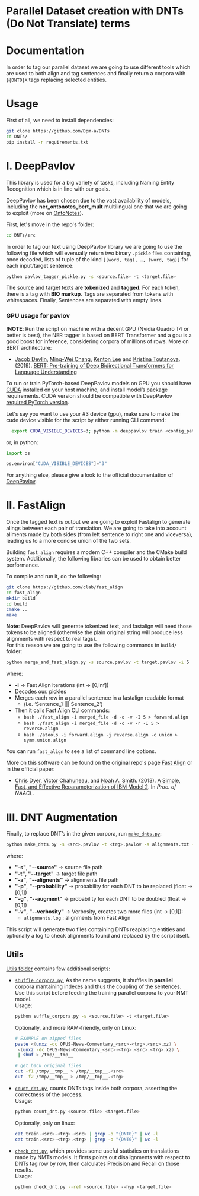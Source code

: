 #  Parallel Dataset creation with DNTs (Do Not Translate) terms



# Documentation
In order to tag our parallel dataset we are going to use different tools which are used to both align and tag sentences and finally return a corpora with `${DNT0}X` tags replacing selected entities.


# Usage
First of all, we need to install dependencies:
```bash
git clone https://github.com/Dpm-a/DNTs
cd DNTs/
pip install -r requirements.txt
```



# I. DeepPavlov
This library is used for a big variety of tasks, including Naming Entity Recognition which is in line with our goals.

DeepPavlov has been chosen due to the vast availability of models, including the **ner_ontonotes_bert_mult** multilingual one that we are going to exploit (more on [OntoNotes](https://paperswithcode.com/dataset/ontonotes-5-0)).

First, let's move in the repo's folder:
```bash
cd DNTs/src
```
In order to tag our text using DeepPavlov library we are going to use the following file which will evenually return two binary ```.pickle``` files containing, once decoded, lists of tuple of the kind ```[(word, tag), …, (word, tag)]``` for each input/target sentence:
```bash
python pavlov_tagger_pickle.py -s <source.file> -t <target.file>
```
The source and target texts are **tokenized** and **tagged**. For each token, there is a tag with **BIO markup**. Tags are separated from tokens with whitespaces.  Finally, Sentences are separated with empty lines.

### GPU usage for pavlov
**!NOTE**: Run the script on machine with a decent GPU (Nvidia Quadro T4 or better is best), the NER tagger is based on BERT Transformer and a gpu is a good boost for inference, considering corpora of millions of rows.
More on BERT architecture:
  * [Jacob Devlin](https://arxiv.org/search/cs?searchtype=author&query=Devlin%2C+J), [Ming-Wei Chang](https://dblp.uni-trier.de/pid/69/4618.html), [Kenton Lee](https://dblp.uni-trier.de/pid/121/7560.html) and [Kristina Toutanova](https://dblp.uni-trier.de/pid/25/1520.html?q=Kristina%20Toutanova). (2019). [BERT: Pre-training of Deep Bidirectional Transformers for Language Understanding](https://arxiv.org/abs/1810.04805)

To run or train PyTorch-based DeepPavlov models on GPU you should have [CUDA](https://developer.nvidia.com/cuda-toolkit) installed on your host machine, and install model’s package requirements. CUDA version should be compatible with DeepPavlov [required PyTorch version](https://github.com/Dpm-a/DNTs/blob/main/requirements.txt).

Let's say you want to use your #3 device (gpu), make sure to make the cude device visible for the script by either running CLI command:
```bash
  export CUDA_VISIBLE_DEVICES=3; python -m deeppavlov train <config_path>
```
or, in python:
```python
import os

os.environ["CUDA_VISIBLE_DEVICES"]="3"
```
For anything else, please give a look to the official documentation of [DeepPavlov](https://docs.deeppavlov.ai/en/master/).



# II. FastAlign

Once the tagged text is output we are going to exploit Fastalign to generate alings between each pair of translation. We are going to take into account aliments made by both sides (from left sentence to right one and viceversa), leading us to a more concise union of the two sets.

Building `fast_align` requires a modern C++ compiler and the CMake build system. Additionally, the following libraries can be used to obtain better performance.

To compile and run it, do the following:
```bash
git clone https://github.com/clab/fast_align
cd fast_align
mkdir build
cd build
cmake ..
make
```

**Note**: DeepPavlov will generate tokenized text, and fastalign will need those tokens to be aligned (otherwise the plain original string will produce less alignments with respect to real tags).<br> 
For this reason we are going to use the following commands in ```build/``` folder:
```bash
python merge_and_fast_align.py -s source.pavlov -t target.pavlov -i 5
```
where:
 - **-i** → Fast Align iterations (int → [0,inf])
 - Decodes our. pickles
 - Merges each row in a parallel sentence in a fastalign readable format
    - (i.e. ‘Sentence_1 ||| Sentence_2’)
 - Then it calls Fast Align CLI commands:
   - ```bash ./fast_align -i merged_file -d -o -v -I 5 > forward.align```
   - ```bash ./fast_align -i merged_file -d -o -v -r -I 5 > reverse.align```
   - ```bash ./atools -i forward.align -j reverse.align -c union > symm.union.align```

You can run `fast_align` to see a list of command line options.


More on this software can be found on the original repo's page [Fast Align](https://github.com/clab/fast_align) or in the official paper:
* [Chris Dyer](http://www.cs.cmu.edu/~cdyer), [Victor Chahuneau](http://victor.chahuneau.fr), and [Noah A. Smith](http://www.cs.cmu.edu/~nasmith). (2013). [A Simple, Fast, and Effective Reparameterization of IBM Model 2](http://www.ark.cs.cmu.edu/cdyer/fast_valign.pdf). In *Proc. of NAACL*.


# III. DNT Augmentation
Finally, to replace DNT’s in the given corpora, run [```make_dnts.py```](https://github.com/Dpm-a/DNTs/blob/main/make_dnts_algorithm3.py):

```bash 
python make_dnts.py -s <src>.pavlov -t <trg>.pavlov -a alignments.txt -g .5 -v 1
```

where:
- **"-s"**, **"--source"** → source file path
- **"-t"**, **"--target"** → target file path
- **"-a"**, **"--alignents"** → alignments file path
- **"-p"**, **"--probability"** → probability for each DNT to be replaced (float → [0,1])
- **"-g"**, **"--augment"** → probability for each DNT to be doubled (float → [0,1])
- **"-v"**, **"--verbosity"** → Verbosity, creates two more files (int → [0,1]):
    - ```alignments.log``` : alignments from Fast Align

This script will generate two files containing DNTs reaplacing entities and optionally a log to check alignments found and replaced by the script itself.

## Utils
[Utils folder](https://github.com/Dpm-a/DNTs/tree/main/utils) contains few additional scripts:
- [```shuffle_corpora.py```](https://github.com/Dpm-a/DNTs/blob/main/utils/shuffle_corpora.py), 
  As the name suggests, it shuffles **in parallel** corpora mantaining indexes and thus the coupling of the sentences.<br>
  Use this script before feeding the training parallel corpora to your NMT model.<br>
  Usage:
  ```bash
  python suffle_corpora.py -s <source.file> -t <target.file>
  ```

  Optionally, and more RAM-friendly, only on Linux:
  ```bash
  # EXAMPLE on zipped files 
  paste <(unxz -dc OPUS-News-Commentary_<src>-<trg>.<src>.xz) \
   <(unxz -dc OPUS-News-Commentary_<src>-<trg>.<src>.<trg>.xz) \
   | shuf > /tmp/__tmp__

  # get back original files
  cut -f1 /tmp/__tmp__ > /tmp/__tmp__.<src>
  cut -f2 /tmp/__tmp__ > /tmp/__tmp__.<trg>
  ```
- [```count_dnt.py```](https://github.com/Dpm-a/DNTs/blob/main/utils/count_dnt.py), counts DNTs tags inside both corpora, asserting the correctness of the process.<br>
  Usage:
   ```bash
   python count_dnt.py <source.file> <target.file>
   ```

  Optionally, only on linux:
  ```bash
  cat train.<src>-<trg>.<src> | grep -o "{DNT0}" | wc -l
  cat train.<src>-<trg>.<trg> | grep -o "{DNT0}" | wc -l
  ```
- [```check_dnt.py```](https://github.com/Dpm-a/DNTs/blob/main/utils/check_dnt.py), which provides some useful statistics on translations made by NMTs models. It firsts points out disalignments with respect to DNTs tag row by row, then calculates Precision and Recall on those results.<br> 
  Usage:
   ```bash
   python check_dnt.py --ref <source.file> --hyp <target.file>
   ```


